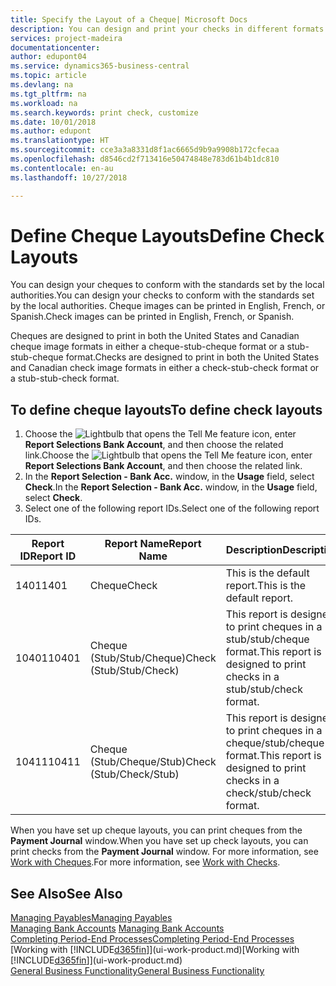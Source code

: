 ```yaml
---
title: Specify the Layout of a Cheque| Microsoft Docs
description: You can design and print your checks in different formats to conform with standards.
services: project-madeira
documentationcenter: 
author: edupont04
ms.service: dynamics365-business-central
ms.topic: article
ms.devlang: na
ms.tgt_pltfrm: na
ms.workload: na
ms.search.keywords: print check, customize
ms.date: 10/01/2018
ms.author: edupont
ms.translationtype: HT
ms.sourcegitcommit: cce3a3a8331d8f1ac6665d9b9a9908b172cfecaa
ms.openlocfilehash: d8546cd2f713416e50474848e783d61b4b1dc810
ms.contentlocale: en-au
ms.lasthandoff: 10/27/2018

---
```

# <a name="define-check-layouts"></a><span data-ttu-id="4dded-103">Define Cheque Layouts</span><span class="sxs-lookup"><span data-stu-id="4dded-103">Define Check Layouts</span></span>
<span data-ttu-id="4dded-104">You can design your cheques to conform with the standards set by the local authorities.</span><span class="sxs-lookup"><span data-stu-id="4dded-104">You can design your checks to conform with the standards set by the local authorities.</span></span> <span data-ttu-id="4dded-105">Cheque images can be printed in English, French, or Spanish.</span><span class="sxs-lookup"><span data-stu-id="4dded-105">Check images can be printed in English, French, or Spanish.</span></span>

<span data-ttu-id="4dded-106">Cheques are designed to print in both the United States and Canadian cheque image formats in either a cheque-stub-cheque format or a stub-stub-cheque format.</span><span class="sxs-lookup"><span data-stu-id="4dded-106">Checks are designed to print in both the United States and Canadian check image formats in either a check-stub-check format or a stub-stub-check format.</span></span>

## <a name="to-define-check-layouts"></a><span data-ttu-id="4dded-107">To define cheque layouts</span><span class="sxs-lookup"><span data-stu-id="4dded-107">To define check layouts</span></span>
1. <span data-ttu-id="4dded-108">Choose the ![Lightbulb that opens the Tell Me feature](media/ui-search/search_small.png "Tell me what you want to do") icon, enter **Report Selections Bank Account**, and then choose the related link.</span><span class="sxs-lookup"><span data-stu-id="4dded-108">Choose the ![Lightbulb that opens the Tell Me feature](media/ui-search/search_small.png "Tell me what you want to do") icon, enter **Report Selections Bank Account**, and then choose the related link.</span></span>
2. <span data-ttu-id="4dded-109">In the **Report Selection - Bank Acc.** window, in the **Usage** field, select **Check**.</span><span class="sxs-lookup"><span data-stu-id="4dded-109">In the **Report Selection - Bank Acc.** window, in the **Usage** field, select **Check**.</span></span>
3. <span data-ttu-id="4dded-110">Select one of the following report IDs.</span><span class="sxs-lookup"><span data-stu-id="4dded-110">Select one of the following report IDs.</span></span>

| <span data-ttu-id="4dded-111">Report ID</span><span class="sxs-lookup"><span data-stu-id="4dded-111">Report ID</span></span> | <span data-ttu-id="4dded-112">Report Name</span><span class="sxs-lookup"><span data-stu-id="4dded-112">Report Name</span></span> | <span data-ttu-id="4dded-113">Description</span><span class="sxs-lookup"><span data-stu-id="4dded-113">Description</span></span> |
| --- | --- | --- |
| <span data-ttu-id="4dded-114">1401</span><span class="sxs-lookup"><span data-stu-id="4dded-114">1401</span></span> |<span data-ttu-id="4dded-115">Cheque</span><span class="sxs-lookup"><span data-stu-id="4dded-115">Check</span></span> |<span data-ttu-id="4dded-116">This is the default report.</span><span class="sxs-lookup"><span data-stu-id="4dded-116">This is the default report.</span></span> |
| <span data-ttu-id="4dded-117">10401</span><span class="sxs-lookup"><span data-stu-id="4dded-117">10401</span></span> |<span data-ttu-id="4dded-118">Cheque (Stub/Stub/Cheque)</span><span class="sxs-lookup"><span data-stu-id="4dded-118">Check (Stub/Stub/Check)</span></span> |<span data-ttu-id="4dded-119">This report is designed to print cheques in a stub/stub/cheque format.</span><span class="sxs-lookup"><span data-stu-id="4dded-119">This report is designed to print checks in a stub/stub/check format.</span></span> |
| <span data-ttu-id="4dded-120">10411</span><span class="sxs-lookup"><span data-stu-id="4dded-120">10411</span></span> |<span data-ttu-id="4dded-121">Cheque (Stub/Cheque/Stub)</span><span class="sxs-lookup"><span data-stu-id="4dded-121">Check (Stub/Check/Stub)</span></span> |<span data-ttu-id="4dded-122">This report is designed to print cheques in a cheque/stub/cheque format.</span><span class="sxs-lookup"><span data-stu-id="4dded-122">This report is designed to print checks in a check/stub/check format.</span></span> |

<span data-ttu-id="4dded-123">When you have set up cheque layouts, you can print cheques from the **Payment Journal** window.</span><span class="sxs-lookup"><span data-stu-id="4dded-123">When you have set up check layouts, you can print checks from the **Payment Journal** window.</span></span> <span data-ttu-id="4dded-124">For more information, see [Work with Cheques](payables-how-work-checks.md).</span><span class="sxs-lookup"><span data-stu-id="4dded-124">For more information, see [Work with Checks](payables-how-work-checks.md).</span></span>

## <a name="see-also"></a><span data-ttu-id="4dded-125">See Also</span><span class="sxs-lookup"><span data-stu-id="4dded-125">See Also</span></span>
[<span data-ttu-id="4dded-126">Managing Payables</span><span class="sxs-lookup"><span data-stu-id="4dded-126">Managing Payables</span></span>](payables-manage-payables.md)  
<span data-ttu-id="4dded-127">[Managing Bank Accounts](bank-manage-bank-accounts.md) </span><span class="sxs-lookup"><span data-stu-id="4dded-127">[Managing Bank Accounts](bank-manage-bank-accounts.md) </span></span>  
[<span data-ttu-id="4dded-128">Completing Period-End Processes</span><span class="sxs-lookup"><span data-stu-id="4dded-128">Completing Period-End Processes</span></span>](year-how-complete-period-end-processes.md)  
<span data-ttu-id="4dded-129">[Working with [!INCLUDE[d365fin](includes/d365fin_md.md)]](ui-work-product.md)</span><span class="sxs-lookup"><span data-stu-id="4dded-129">[Working with [!INCLUDE[d365fin](includes/d365fin_md.md)]](ui-work-product.md)</span></span>  
[<span data-ttu-id="4dded-130">General Business Functionality</span><span class="sxs-lookup"><span data-stu-id="4dded-130">General Business Functionality</span></span>](ui-across-business-areas.md)

